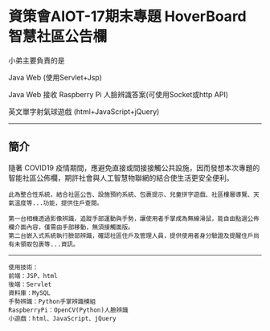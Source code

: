 # 資策會AIOT-17期末專題 HoverBoard 智慧社區公告欄

小弟主要負責的是

Java Web (使用Servlet+Jsp)

Java Web 接收 Raspberry Pi 人臉辨識答案(可使用Socket或http API)

英文單字射氣球遊戲 (html+JavaScript+jQuery)

----------

## 簡介

隨著 COVID19 疫情期間，應避免直接或間接接觸公共設施，因而發想本次專題的智能社區公佈欄，期許社會與人工智慧物聯網的結合使生活更安全便利。

    此為整合性系統，結合社區公告、設施預約系統、包裹提示、兒童拼字遊戲、社區樓層導覽、天氣溫度等...功能，提供住戶查閱。

    第一台相機透過影像辨識，追蹤手部運動與手勢，讓使用者手掌成為無線滑鼠，能自由點選公佈欄介面內容，僅需由手部移動，無須接觸面版。
    第二台嵌入式系統執行臉部辨識，確認社區住戶及管理人員，提供使用者身分驗證及提醒住戶尚有未領取包裹等...資訊。

----------

    使用技術：
    前端：JSP、html
    後端：Servlet
    資料庫：MySQL
    手勢辨識：Python手掌辨識模組
    RaspberryPi：OpenCV(Python)人臉辨識
    小遊戲：html、JavaScript、jQuery